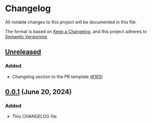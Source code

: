 # Changelog

All notable changes to this project will be documented in this file.

The format is based on [Keep a Changelog](https://keepachangelog.com/en/1.1.0/),
and this project adheres to [Semantic Versioning](https://semver.org/spec/v2.0.0.html).

## [Unreleased]

### Added

- Changelog section to the PR template ([#193](https://github.com/Sergih28/groc/pull/193))

## [0.0.1] (June 20, 2024)

### Added

- This CHANGELOG file

[unreleased]: https://github.com/Sergih28/groc/compare/v0.0.1...HEAD
[0.0.1]: https://github.com/Sergih28/groc/releases/tag/v0.0.1
